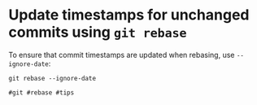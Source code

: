 # Update timestamps for unchanged commits using `git rebase`

To ensure that commit timestamps are updated when rebasing, use
`--ignore-date`:

```
git rebase --ignore-date
```

    #git #rebase #tips
